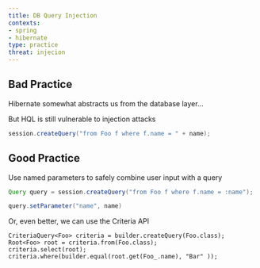 ```yaml
---
title: DB Query Injection
contexts:
- spring
- hibernate
type: practice
threat: injecion
---
```


## Bad Practice

Hibernate somewhat abstracts us from the database layer...

But HQL is still vulnerable to injection attacks

```java
session.createQuery("from Foo f where f.name = " + name);
```

## Good Practice

Use named parameters to safely combine user input with a query

```java
Query query = session.createQuery("from Foo f where f.name = :name");

query.setParameter("name", name)
```

Or, even better, we can use the Criteria API

```java:4
CriteriaQuery<Foo> criteria = builder.createQuery(Foo.class);
Root<Foo> root = criteria.from(Foo.class);
criteria.select(root);
criteria.where(builder.equal(root.get(Foo_.name), "Bar" ));
```
